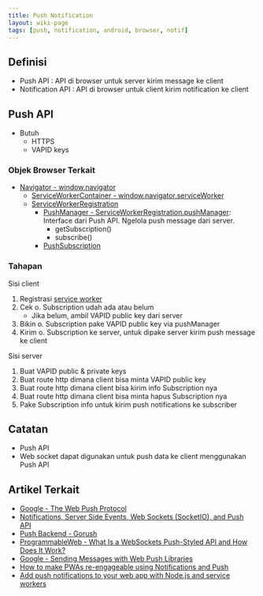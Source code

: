 ```yaml
---
title: Push Notification 
layout: wiki-page
tags: [push, notification, android, browser, notif]
---
```


## Definisi
- Push API : API di browser untuk server kirim message ke client
- Notification API : API di browser untuk client kirim notification ke client 

## Push API
- Butuh
  - HTTPS
  - VAPID keys

### Objek Browser Terkait
- [Navigator - window.navigator](https://developer.mozilla.org/en-US/docs/Web/API/Navigator)
  - [ServiceWorkerContainer - window.navigator.serviceWorker](https://developer.mozilla.org/en-US/docs/Web/API/ServiceWorkerContainer)
  - [ServiceWorkerRegistration](https://developer.mozilla.org/en-US/docs/Web/API/ServiceWorkerRegistration)
    - [PushManager - ServiceWorkerRegistration.pushManager](https://developer.mozilla.org/en-US/docs/Web/API/PushManager): Interface dari Push API. Ngelola push message dari server.
      - getSubscription()
      - subscribe()
    - [PushSubscription](https://developer.mozilla.org/en-US/docs/Web/API/PushSubscription)

### Tahapan
Sisi client
1. Registrasi [service worker](/wiki/wiki/ser/service-worker)
2. Cek o. Subscription udah ada atau belum
   - Jika belum, ambil VAPID public key dari server
3. Bikin o. Subscription pake VAPID public key via pushManager
4. Kirim o. Subscription ke server, untuk dipake server kirim push message ke client 

Sisi server
1. Buat VAPID public & private keys
2. Buat route http dimana client bisa minta VAPID public key
3. Buat route http dimana client bisa kirim info Subscription nya
4. Buat route http dimana client bisa minta hapus Subscription nya
5. Pake Subscription info untuk kirim push notifications ke subscriber

## Catatan
- Push API
- Web socket dapat digunakan untuk push data ke client menggunakan Push API

## Artikel Terkait
- [Google - The Web Push Protocol](https://developers.google.com/web/fundamentals/push-notifications/web-push-protocol)
- [Notifications, Server Side Events, Web Sockets (SocketIO), and Push API](https://abaganon.com/tutorials/sse_ws_push.html)
- [Push Backend - Gorush](https://github.com/appleboy/gorush)
- [ProgrammableWeb - What Is a WebSockets Push-Styled API and How Does It Work?](https://www.programmableweb.com/news/what-websockets-push-styled-api-and-how-does-it-work/analysis/2017/04/20)
- [Google - Sending Messages with Web Push Libraries](https://developers.google.com/web/fundamentals/push-notifications/sending-messages-with-web-push-libraries)
- [How to make PWAs re-engageable using Notifications and Push](https://developer.mozilla.org/en-US/docs/Web/Progressive_web_apps/Re-engageable_Notifications_Push)
- [Add push notifications to your web app with Node.js and service workers](https://pusher.com/tutorials/push-notifications-node-service-workers/#prerequisites)
